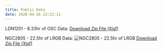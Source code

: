 ```yaml
---
title: Public Data
date: 2020-04-26 23:22:11
---
```



LDN1251 - 8.33hr of OSC Data:
[Download Zip File (Xisf)](LDN1251%20OSC.L3.125x240s.Public.xisf.zip)

NGC2805 - 22.5hr of LRGB Data:
![NGC2805 - 22.5hr of LRGB](NGC2805.22.5hr.LRGB.Public.png "NGC2805 - 22.5hr of LRGB")
[Download Zip File (Xisf)](NGC2805.22.5hr.LRGB.Public.zip)
